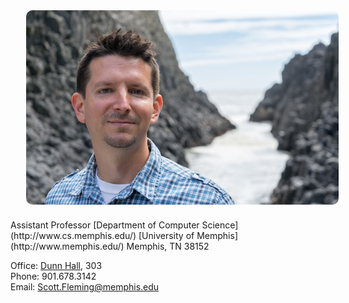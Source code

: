 <div style="max-width: 500px; float: right;"><img src="./scott-oregon-2016.png" alt="Scott (Oregon, 2016)" style="border-radius: 10px; margin: 0 1.5em 1.5em 1.5em"></div>
Assistant Professor  
[Department of Computer Science](http://www.cs.memphis.edu/)  
[University of Memphis](http://www.memphis.edu/)  
Memphis, TN 38152

Office: [Dunn Hall](http://map.memphis.edu/bldg.php?Building_Id=25), 303  
Phone: 901.678.3142  
Email: [Scott.Fleming@memphis.edu](mailto:Scott.Fleming@memphis.edu)

